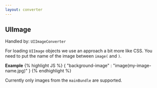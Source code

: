 ```yaml
---
layout: converter
---
```


## UIImage
Handled by: <code>UIImageConverter</code>

For loading `UIImage` objects we use an approach a bit more like CSS. You need to put the name of the image between `image(` and `)`.

**Example**
{% highlight JS %}
{
	"background-image" : "image(my-image-name.jpg)"
}
{% endhighlight %}

<div class="alert alert-danger">
Currently only images from the <code>mainBundle</code> are supported.
</div>